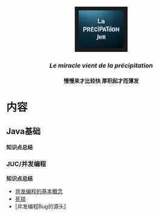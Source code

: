 <p align="center">
    <img src="pic/img_4.png" alt="厚积薄发" height="100" width="120" border="10">
    <h3 align="center" > <i><b>Le miracle vient de la précipitation</b></i></h3>
    <h4 align="center"> 慢慢来才比较快 厚积起才而薄发</h4>
</p>


# 内容

## Java基础

**知识点总结**



### JUC/并发编程

**知识点总结**

- [并发编程的基本概念](doc4j/并发编程基础知识.md)
- [死锁](doc4j/死锁.md)
- [并发编程Bug的源头]
